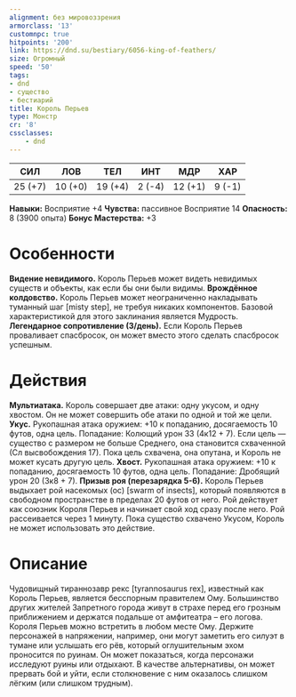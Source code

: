 ```yaml
---
alignment: без мировоззрения
armorclass: '13'
customnpc: true
hitpoints: '200'
link: https://dnd.su/bestiary/6056-king-of-feathers/
size: Огромный
speed: '50'
tags:
- dnd
- существо
- бестиарий
title: Король Перьев
type: Монстр
cr: '8'
cssclasses:
    - dnd
---
```



| СИЛ | ЛОВ | ТЕЛ | ИНТ | МДР | ХАР |
|---|---|---|---|---|---|
| 25 (+7) | 10 (+0) | 19 (+4) | 2 (-4) | 12 (+1) | 9 (-1) |
**Навыки:** Восприятие +4
**Чувства:** пассивное Восприятие 14
**Опасность:** 8 (3900 опыта)
**Бонус Мастерства:** +3


# Особенности
**Видение невидимого.** Король Перьев может видеть невидимых существ и объекты, как если бы они были видимы.
**Врождённое колдовство.** Король Перьев может неограниченно накладывать туманный шаг [misty step], не требуя никаких компонентов. Базовой характеристикой для этого заклинания является Мудрость.
**Легендарное сопротивление (3/день).** Если Король Перьев проваливает спасбросок, он может вместо этого сделать спасбросок успешным.


# Действия
**Мультиатака.** Король совершает две атаки: одну укусом, и одну хвостом. Он не может совершить обе атаки по одной и той же цели.
**Укус.** Рукопашная атака оружием: +10 к попаданию, досягаемость 10 футов, одна цель. Попадание: Колющий урон 33 (4к12 + 7). Если цель — существо с размером не больше Среднего, она становится схваченной (Сл высвобождения 17). Пока цель схвачена, она опутана, и Король не может кусать другую цель.
**Хвост.** Рукопашная атака оружием: +10 к попаданию, досягаемость 10 футов, одна цель. Попадание: Дробящий урон 20 (3к8 + 7).
**Призыв роя (перезарядка 5-6).** Король Перьев выдыхает рой насекомых (ос) [swarm of insects], который появляются в свободном пространстве в пределах 20 футов от него. Рой действует как союзник Короля Перьев и начинает свой ход сразу после него. Рой рассеивается через 1 минуту. Пока существо схвачено Укусом, Король не может использовать это действие.


# Описание
Чудовищный тираннозавр рекс [tyrannosaurus rex], известный как Король Перьев, является бесспорным правителем Ому. Большинство других жителей Запретного города живут в страхе перед его грозным приближением и держатся подальше от амфитеатра – его логова. Короля Перьев можно встретить в любом месте Ому. Держите персонажей в напряжении, например, они могут заметить его силуэт в тумане или услышать его рёв, который оглушительным эхом проносится по руинам. Он может показаться, когда персонажи исследуют руины или отдыхают. В качестве альтернативы, он может прервать бой и уйти, если столкновение с ним оказалось слишком лёгким (или слишком трудным).